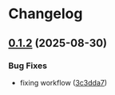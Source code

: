 # Changelog

## [0.1.2](https://github.com/guilhermehbueno/git-pitch/compare/v0.1.1...v0.1.2) (2025-08-30)


### Bug Fixes

* fixing workflow ([3c3dda7](https://github.com/guilhermehbueno/git-pitch/commit/3c3dda7352b84739c3a5d2219efa0026b4f36e94))
